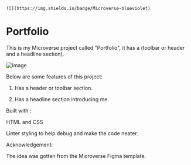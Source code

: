 	![](https://img.shields.io/badge/Microverse-blueviolet)

# Portfolio

This is my Microverse project called "Portfolio", it has a (toolbar or header and a headline section).

![image](https://user-images.githubusercontent.com/74814780/129695103-8779e9f2-0d70-401d-a5fb-ebfcdf5b9445.png)


Below are some features of this project:

1. Has a header or toolbar section.

2.  Has a headline section introducing me.

Built with :

HTML and CSS

Linter styling to help debug and make the code neater.

Acknowledgement:

The idea was gotten from the Microverse Figma template.
